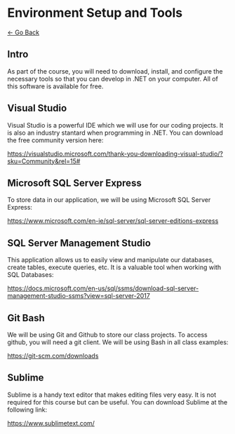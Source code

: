 # Environment Setup and Tools

[<- Go Back](../README.md)

## Intro

As part of the course, you will need to download, install, and configure the necessary tools so that you can develop in .NET on your computer. All of this software is available for free.


## Visual Studio

Visual Studio is a powerful IDE which we will use for our coding projects. It is also an industry stantard when programming in .NET. You can download the free community version here:

https://visualstudio.microsoft.com/thank-you-downloading-visual-studio/?sku=Community&rel=15#

## Microsoft SQL Server Express

To store data in our application, we will be using Microsoft SQL Server Express:

https://www.microsoft.com/en-ie/sql-server/sql-server-editions-express


## SQL Server Management Studio 

This application allows us to easily view and manipulate our databases, create tables, execute queries, etc. It is a valuable tool when working with SQL Databases:

https://docs.microsoft.com/en-us/sql/ssms/download-sql-server-management-studio-ssms?view=sql-server-2017


## Git Bash

We will be using Git and Github to store our class projects. To access github, you will need a git client. We will be using Bash in all class examples:

https://git-scm.com/downloads


## Sublime

Sublime is a handy text editor that makes editing files very easy. It is not required for this course but can be useful. You can download Sublime at the following link:

https://www.sublimetext.com/